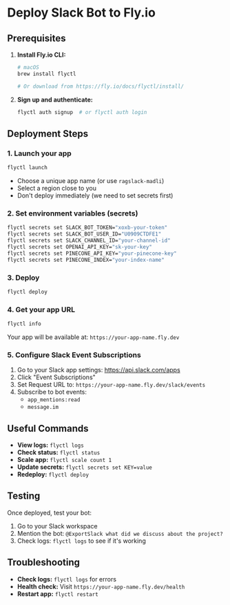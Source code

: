 # Deploy Slack Bot to Fly.io

## Prerequisites

1. **Install Fly.io CLI:**

   ```bash
   # macOS
   brew install flyctl

   # Or download from https://fly.io/docs/flyctl/install/
   ```

2. **Sign up and authenticate:**
   ```bash
   flyctl auth signup  # or flyctl auth login
   ```

## Deployment Steps

### 1. Launch your app

```bash
flyctl launch
```

- Choose a unique app name (or use `ragslack-madli`)
- Select a region close to you
- Don't deploy immediately (we need to set secrets first)

### 2. Set environment variables (secrets)

```bash
flyctl secrets set SLACK_BOT_TOKEN="xoxb-your-token"
flyctl secrets set SLACK_BOT_USER_ID="U0909CTDFE1"
flyctl secrets set SLACK_CHANNEL_ID="your-channel-id"
flyctl secrets set OPENAI_API_KEY="sk-your-key"
flyctl secrets set PINECONE_API_KEY="your-pinecone-key"
flyctl secrets set PINECONE_INDEX="your-index-name"
```

### 3. Deploy

```bash
flyctl deploy
```

### 4. Get your app URL

```bash
flyctl info
```

Your app will be available at: `https://your-app-name.fly.dev`

### 5. Configure Slack Event Subscriptions

1. Go to your Slack app settings: https://api.slack.com/apps
2. Click "Event Subscriptions"
3. Set Request URL to: `https://your-app-name.fly.dev/slack/events`
4. Subscribe to bot events:
   - `app_mentions:read`
   - `message.im`

## Useful Commands

- **View logs:** `flyctl logs`
- **Check status:** `flyctl status`
- **Scale app:** `flyctl scale count 1`
- **Update secrets:** `flyctl secrets set KEY=value`
- **Redeploy:** `flyctl deploy`

## Testing

Once deployed, test your bot:

1. Go to your Slack workspace
2. Mention the bot: `@ExportSlack what did we discuss about the project?`
3. Check logs: `flyctl logs` to see if it's working

## Troubleshooting

- **Check logs:** `flyctl logs` for errors
- **Health check:** Visit `https://your-app-name.fly.dev/health`
- **Restart app:** `flyctl restart`
